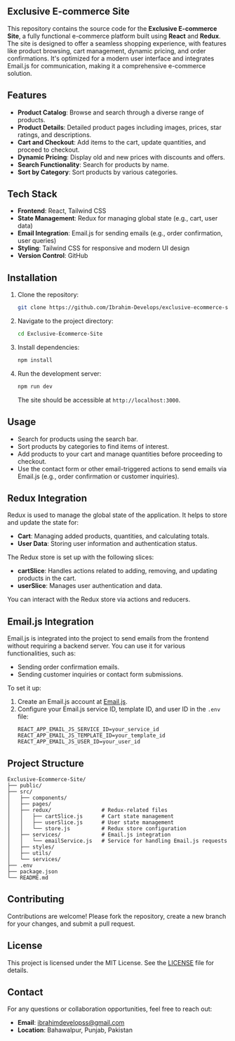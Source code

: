 ## **Exclusive E-commerce Site**

This repository contains the source code for the **Exclusive E-commerce Site**, a fully functional e-commerce platform built using **React** and **Redux**. The site is designed to offer a seamless shopping experience, with features like product browsing, cart management, dynamic pricing, and order confirmations. It's optimized for a modern user interface and integrates Email.js for communication, making it a comprehensive e-commerce solution.

## Features
- **Product Catalog**: Browse and search through a diverse range of products.
- **Product Details**: Detailed product pages including images, prices, star ratings, and descriptions.
- **Cart and Checkout**: Add items to the cart, update quantities, and proceed to checkout.
- **Dynamic Pricing**: Display old and new prices with discounts and offers.
- **Search Functionality**: Search for products by name.
- **Sort by Category**: Sort products by various categories.

## Tech Stack
- **Frontend**: React, Tailwind CSS
- **State Management**: Redux for managing global state (e.g., cart, user data)
- **Email Integration**: Email.js for sending emails (e.g., order confirmation, user queries)
- **Styling**: Tailwind CSS for responsive and modern UI design
- **Version Control**: GitHub

## Installation
1. Clone the repository:
   ```bash
   git clone https://github.com/Ibrahim-Develops/exclusive-ecommerce-site.git
   ```
2. Navigate to the project directory:
   ```bash
   cd Exclusive-Ecommerce-Site
   ```
3. Install dependencies:
   ```bash
   npm install
   ```
4. Run the development server:
   ```bash
   npm run dev
   ```
   The site should be accessible at `http://localhost:3000`.

## Usage
- Search for products using the search bar.
- Sort products by categories to find items of interest.
- Add products to your cart and manage quantities before proceeding to checkout.
- Use the contact form or other email-triggered actions to send emails via Email.js (e.g., order confirmation or customer inquiries).

## Redux Integration
Redux is used to manage the global state of the application. It helps to store and update the state for:
- **Cart**: Managing added products, quantities, and calculating totals.
- **User Data**: Storing user information and authentication status.

The Redux store is set up with the following slices:
- **cartSlice**: Handles actions related to adding, removing, and updating products in the cart.
- **userSlice**: Manages user authentication and data.

You can interact with the Redux store via actions and reducers.

## Email.js Integration
Email.js is integrated into the project to send emails from the frontend without requiring a backend server. You can use it for various functionalities, such as:
- Sending order confirmation emails.
- Sending customer inquiries or contact form submissions.

To set it up:
1. Create an Email.js account at [Email.js](https://www.emailjs.com/).
2. Configure your Email.js service ID, template ID, and user ID in the `.env` file:
   ```env
   REACT_APP_EMAIL_JS_SERVICE_ID=your_service_id
   REACT_APP_EMAIL_JS_TEMPLATE_ID=your_template_id
   REACT_APP_EMAIL_JS_USER_ID=your_user_id
   ```

## Project Structure
```
Exclusive-Ecommerce-Site/
├── public/
├── src/
│   ├── components/
│   ├── pages/
│   ├── redux/                # Redux-related files
│   │   ├── cartSlice.js      # Cart state management
│   │   ├── userSlice.js      # User state management
│   │   └── store.js          # Redux store configuration
│   ├── services/             # Email.js integration
│   │   └── emailService.js   # Service for handling Email.js requests
│   ├── styles/
│   ├── utils/
│   └── services/
├── .env
├── package.json
└── README.md
```

## Contributing
Contributions are welcome! Please fork the repository, create a new branch for your changes, and submit a pull request.

## License
This project is licensed under the MIT License. See the [LICENSE](./LICENSE) file for details.

## Contact
For any questions or collaboration opportunities, feel free to reach out:
- **Email**: ibrahimdevelopss@gmail.com
- **Location**: Bahawalpur, Punjab, Pakistan
